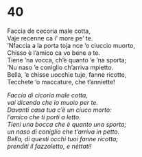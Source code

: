 # 40  
  
Faccia de cecoria male cotta,  
Vaje recenne ca i’ more pe’ te.  
’Nfaccia a la porta toja nce ’o ciuccio muorto,  
Chisso è l’amico ca vo bene a te.  
Tiene ’na vocca, ch’è quanto ’e ’na sporta;  
’Nu naso ’e coniglio ch’arriva mpietto.  
Bella, ’e chisse uocchie tuje, fanne ricotte,  
Tecchete ’o maccature, che t’anniette!

*Faccia di cicoria male cotta,  
vai dicendo che io muoio per te.  
Davanti casa tua c’è un ciuco morto:  
l’amico che ti porti a letto.  
Tieni una bocca che è quanto una sporta;  
un naso di coniglio che t’arriva in petto.  
Bella, di questi occhi tuoi fanne ricotta;  
prenditi il fazzoletto, e nèttati!*


